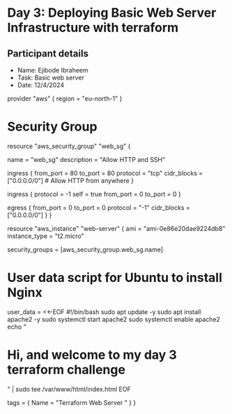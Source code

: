 # Day 3: Deploying Basic Web Server Infrastructure with terraform 
## Participant details 
* Name: Ejibode Ibraheem
* Task: Basic web server
* Date: 12/4/2024



provider "aws" {
  region = "eu-north-1"
}

# Security Group

resource "aws_security_group" "web_sg" {

  name        = "web_sg"
  description = "Allow HTTP and SSH"


  ingress {
    from_port   = 80
    to_port     = 80
    protocol    = "tcp"
    cidr_blocks = ["0.0.0.0/0"] # Allow HTTP from anywhere
  }

  ingress {
    protocol  = -1
    self      = true
    from_port = 0
    to_port   = 0
  }

  egress {
    from_port   = 0
    to_port     = 0
    protocol    = "-1"
    cidr_blocks = ["0.0.0.0/0"]
  }
}

resource "aws_instance" "web-server" {
  ami           = "ami-0e86e20dae9224db8"
  instance_type = "t2.micro"

  security_groups = [aws_security_group.web_sg.name]

  # User data script for Ubuntu to install Nginx
  user_data = <<-EOF
              #!/bin/bash
              sudo apt update -y
              sudo apt install apache2 -y
              sudo systemctl start apache2
              sudo systemctl enable apache2
              echo "<h1> Hi, and welcome to my day 3 terraform challenge </h1>" | sudo tee /var/www/html/index.html
              EOF

  tags = {
    Name = "Terraform Web Server "
  }
}